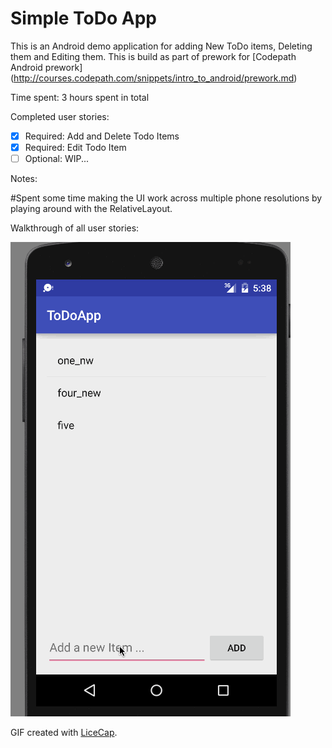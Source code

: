 # Simple ToDo App

This is an Android demo application for adding New ToDo items, Deleting them and Editing them. This is build as part of prework for [Codepath Android prework] (http://courses.codepath.com/snippets/intro_to_android/prework.md)

Time spent: 3 hours spent in total

Completed user stories:

 * [x] Required: Add and Delete Todo Items 
 * [x] Required: Edit Todo Item 
 * [ ] Optional: WIP... 
 
Notes:

#Spent some time making the UI work across multiple phone resolutions by playing around with the RelativeLayout.

Walkthrough of all user stories:

![Video Walkthrough](ToDoDemo.gif)

GIF created with [LiceCap](http://www.cockos.com/licecap/).

